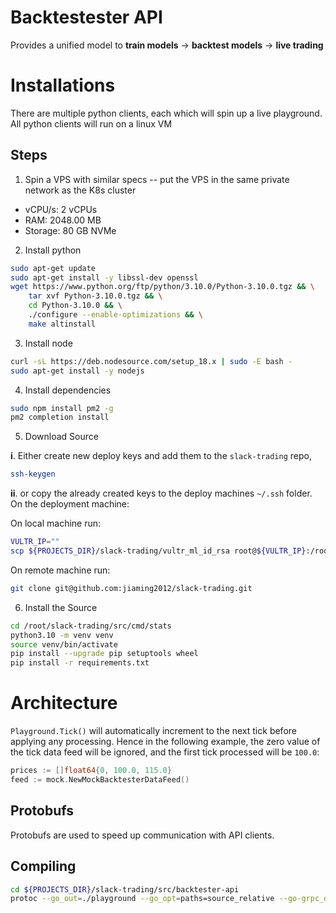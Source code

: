 # Backtestester API
Provides a unified model to **train models** -> **backtest models** -> **live trading**

# Installations
There are multiple python clients, each which will spin up a live playground. All python clients will run on a linux VM

## Steps
1. Spin a VPS with similar specs -- put the VPS in the same private network as the K8s cluster
- vCPU/s:
2 vCPUs
- RAM:
2048.00 MB
- Storage:
80 GB NVMe 

2. Install python
``` bash
sudo apt-get update
sudo apt-get install -y libssl-dev openssl
wget https://www.python.org/ftp/python/3.10.0/Python-3.10.0.tgz && \
    tar xvf Python-3.10.0.tgz && \
    cd Python-3.10.0 && \
    ./configure --enable-optimizations && \
    make altinstall
```
3. Install node
``` bash
curl -sL https://deb.nodesource.com/setup_18.x | sudo -E bash -
sudo apt-get install -y nodejs
```
4. Install dependencies
``` bash
sudo npm install pm2 -g
pm2 completion install
```

5. Download Source

<b>i</b>. Either create new deploy keys and add them to the `slack-trading` repo, 
``` bash
ssh-keygen
```
<b>ii</b>. or copy the already created keys to the deploy machines `~/.ssh` folder. On the deployment machine:

On local machine run:
``` bash
VULTR_IP=""
scp ${PROJECTS_DIR}/slack-trading/vultr_ml_id_rsa root@${VULTR_IP}:/root/.ssh/id_rsa
```
On remote machine run:
``` bash
git clone git@github.com:jiaming2012/slack-trading.git
```

6. Install the Source
``` bash
cd /root/slack-trading/src/cmd/stats
python3.10 -m venv venv
source venv/bin/activate
pip install --upgrade pip setuptools wheel
pip install -r requirements.txt
```


# Architecture
`Playground.Tick()` will automatically increment to the next tick before applying any processing. Hence in the following example, the zero value of the tick data feed will be ignored, and the first tick processed will be `100.0`:

``` go
prices := []float64{0, 100.0, 115.0}
feed := mock.NewMockBacktesterDataFeed()
```

## Protobufs
Protobufs are used to speed up communication with API clients.

## Compiling
``` bash
cd ${PROJECTS_DIR}/slack-trading/src/backtester-api
protoc --go_out=./playground --go_opt=paths=source_relative --go-grpc_out=./playground --go-grpc_opt=paths=source_relative playground.proto
```